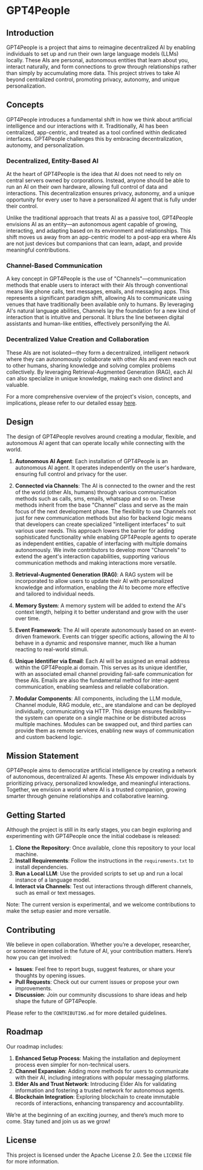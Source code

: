 # GPT4People

## Introduction
GPT4People is a project that aims to reimagine decentralized AI by enabling individuals to set up and run their own large language models (LLMs) locally. These AIs are personal, autonomous entities that learn about you, interact naturally, and form connections to grow through relationships rather than simply by accumulating more data. This project strives to take AI beyond centralized control, promoting privacy, autonomy, and unique personalization.

## Concepts
GPT4People introduces a fundamental shift in how we think about artificial intelligence and our interactions with it. Traditionally, AI has been centralized, app-centric, and treated as a tool confined within dedicated interfaces. GPT4People challenges this by embracing decentralization, autonomy, and personalization.

### Decentralized, Entity-Based AI
At the heart of GPT4People is the idea that AI does not need to rely on central servers owned by corporations. Instead, anyone should be able to run an AI on their own hardware, allowing full control of data and interactions. This decentralization ensures privacy, autonomy, and a unique opportunity for every user to have a personalized AI agent that is fully under their control.

Unlike the traditional approach that treats AI as a passive tool, GPT4People envisions AI as an entity—an autonomous agent capable of growing, interacting, and adapting based on its environment and relationships. This shift moves us away from an app-centric model to a post-app era where AIs are not just devices but companions that can learn, adapt, and provide meaningful contributions.

### Channel-Based Communication
A key concept in GPT4People is the use of "Channels"—communication methods that enable users to interact with their AIs through conventional means like phone calls, text messages, emails, and messaging apps. This represents a significant paradigm shift, allowing AIs to communicate using venues that have traditionally been available only to humans. By leveraging AI's natural language abilities, Channels lay the foundation for a new kind of interaction that is intuitive and personal. It blurs the line between digital assistants and human-like entities, effectively personifying the AI.

### Decentralized Value Creation and Collaboration
These AIs are not isolated—they form a decentralized, intelligent network where they can autonomously collaborate with other AIs and even reach out to other humans, sharing knowledge and solving complex problems collectively. By leveraging Retrieval-Augmented Generation (RAG), each AI can also specialize in unique knowledge, making each one distinct and valuable.

For a more comprehensive overview of the project's vision, concepts, and implications, please refer to our detailed essay [here](OVERVIEW.md).

## Design
The design of GPT4People revolves around creating a modular, flexible, and autonomous AI agent that can operate locally while connecting with the world.

1. **Autonomous AI Agent**: Each installation of GPT4People is an autonomous AI agent. It operates independently on the user's hardware, ensuring full control and privacy for the user.

2. **Connected via Channels**: The AI is connected to the owner and the rest of the world (other AIs, humans) through various communication methods such as calls, sms, emails, whatsapp and so on. These methods inherit from the base "Channel" class and serve as the main focus of the next development phase. The flexibility to use Channels not just for new communication methods but also for backend logic means that developers can create specialized "intelligent interfaces" to suit various user needs. This approach lowers the barrier for adding sophisticated functionality while enabling GPT4People agents to operate as independent entities, capable of interfacing with multiple domains autonomously. We invite contributors to develop more "Channels" to extend the agent's interaction capabilities, supporting various communication methods and making interactions more versatile.

3. **Retrieval-Augmented Generation (RAG)**: A RAG system will be incorporated to allow users to update their AI with personalized knowledge and information, enabling the AI to become more effective and tailored to individual needs.

4. **Memory System**: A memory system will be added to extend the AI's context length, helping it to better understand and grow with the user over time.

5. **Event Framework**: The AI will operate autonomously based on an event-driven framework. Events can trigger specific actions, allowing the AI to behave in a dynamic and responsive manner, much like a human reacting to real-world stimuli.

6. **Unique Identifier via Email**: Each AI will be assigned an email address within the GPT4People.ai domain. This serves as its unique identifier, with an associated email channel providing fail-safe communication for these AIs. Emails are also the fundamental method for inter-agent communication, enabling seamless and reliable collaboration.

7. **Modular Components**: All components, including the LLM module, Channel module, RAG module, etc., are standalone and can be deployed individually, communicating via HTTP. This design ensures flexibility—the system can operate on a single machine or be distributed across multiple machines. Modules can be swapped out, and third parties can provide them as remote services, enabling new ways of communication and custom backend logic.

## Mission Statement
GPT4People aims to democratize artificial intelligence by creating a network of autonomous, decentralized AI agents. These AIs empower individuals by prioritizing privacy, personalized knowledge, and meaningful interactions. Together, we envision a world where AI is a trusted companion, growing smarter through genuine relationships and collaborative learning.

## Getting Started
Although the project is still in its early stages, you can begin exploring and experimenting with GPT4People once the initial codebase is released:

1. **Clone the Repository**: Once available, clone this repository to your local machine.
2. **Install Requirements**: Follow the instructions in the `requirements.txt` to install dependencies.
3. **Run a Local LLM**: Use the provided scripts to set up and run a local instance of a language model.
4. **Interact via Channels**: Test out interactions through different channels, such as email or text messages.

Note: The current version is experimental, and we welcome contributions to make the setup easier and more versatile.

## Contributing
We believe in open collaboration. Whether you’re a developer, researcher, or someone interested in the future of AI, your contribution matters. Here’s how you can get involved:

- **Issues**: Feel free to report bugs, suggest features, or share your thoughts by opening issues.
- **Pull Requests**: Check out our current issues or propose your own improvements.
- **Discussion**: Join our community discussions to share ideas and help shape the future of GPT4People.

Please refer to the `CONTRIBUTING.md` for more detailed guidelines.

## Roadmap
Our roadmap includes:

1. **Enhanced Setup Process**: Making the installation and deployment process even simpler for non-technical users.
2. **Channel Expansion**: Adding more methods for users to communicate with their AI, including integrations with popular messaging platforms.
3. **Elder AIs and Trust Network**: Introducing Elder AIs for validating information and fostering a trusted network for autonomous agents.
4. **Blockchain Integration**: Exploring blockchain to create immutable records of interactions, enhancing transparency and accountability.

We’re at the beginning of an exciting journey, and there’s much more to come. Stay tuned and join us as we grow!

## License
This project is licensed under the Apache License 2.0. See the `LICENSE` file for more information.
